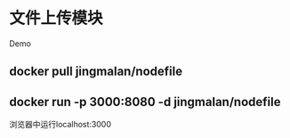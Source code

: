 # 文件上传模块
Demo 

 ## docker pull jingmalan/nodefile

  ## docker run -p 3000:8080 -d jingmalan/nodefile
  
  浏览器中运行localhost:3000

